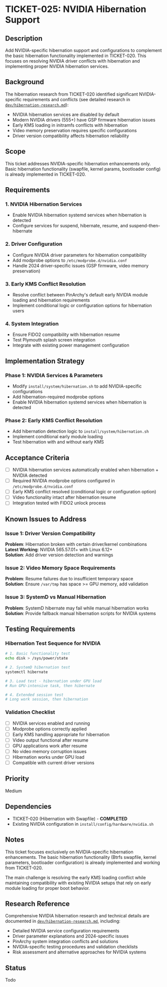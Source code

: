 # TICKET-025: NVIDIA Hibernation Support

## Description
Add NVIDIA-specific hibernation support and configurations to complement the basic hibernation functionality implemented in TICKET-020. This focuses on resolving NVIDIA driver conflicts with hibernation and implementing proper NVIDIA hibernation services.

## Background
The hibernation research from TICKET-020 identified significant NVIDIA-specific requirements and conflicts (see detailed research in [`dev/hibernation-research.md`](../hibernation-research.md)):
- NVIDIA hibernation services are disabled by default
- Modern NVIDIA drivers (555+) have GSP firmware hibernation issues
- Early KMS loading in initramfs conflicts with hibernation
- Video memory preservation requires specific configurations
- Driver version compatibility affects hibernation reliability

## Scope
This ticket addresses NVIDIA-specific hibernation enhancements only. Basic hibernation functionality (swapfile, kernel params, bootloader config) is already implemented in TICKET-020.

## Requirements

### 1. NVIDIA Hibernation Services
- Enable NVIDIA hibernation systemd services when hibernation is detected
- Configure services for suspend, hibernate, resume, and suspend-then-hibernate

### 2. Driver Configuration  
- Configure NVIDIA driver parameters for hibernation compatibility
- Add modprobe options to `/etc/modprobe.d/nvidia.conf`
- Handle 2024 driver-specific issues (GSP firmware, video memory preservation)

### 3. Early KMS Conflict Resolution
- Resolve conflict between PinArchy's default early NVIDIA module loading and hibernation requirements
- Implement conditional logic or configuration options for hibernation users

### 4. System Integration
- Ensure FIDO2 compatibility with hibernation resume
- Test Plymouth splash screen integration  
- Integrate with existing power management configuration

## Implementation Strategy

### Phase 1: NVIDIA Services & Parameters
- Modify `install/system/hibernation.sh` to add NVIDIA-specific configurations
- Add hibernation-required modprobe options
- Enable NVIDIA hibernation systemd services when hibernation is detected

### Phase 2: Early KMS Conflict Resolution
- Add hibernation detection logic to `install/system/hibernation.sh`
- Implement conditional early module loading
- Test hibernation with and without early KMS

## Acceptance Criteria
- [ ] NVIDIA hibernation services automatically enabled when hibernation + NVIDIA detected
- [ ] Required NVIDIA modprobe options configured in `/etc/modprobe.d/nvidia.conf`
- [ ] Early KMS conflict resolved (conditional logic or configuration option)
- [ ] Video functionality intact after hibernation resume
- [ ] Integration tested with FIDO2 unlock process

## Known Issues to Address

### Issue 1: Driver Version Compatibility
**Problem**: Hibernation broken with certain driver/kernel combinations  
**Latest Working**: NVIDIA 565.57.01+ with Linux 6.12+  
**Solution**: Add driver version detection and warnings

### Issue 2: Video Memory Space Requirements
**Problem**: Resume failures due to insufficient temporary space  
**Solution**: Ensure `/var/tmp` has space >= GPU memory, add validation

### Issue 3: SystemD vs Manual Hibernation
**Problem**: SystemD hibernate may fail while manual hibernation works  
**Solution**: Provide fallback manual hibernation scripts for NVIDIA systems

## Testing Requirements

### Hibernation Test Sequence for NVIDIA
```bash
# 1. Basic functionality test
echo disk > /sys/power/state

# 2. SystemD hibernation test  
systemctl hibernate

# 3. Load test - hibernation under GPU load
# Run GPU-intensive task, then hibernate

# 4. Extended session test
# Long work session, then hibernation
```

### Validation Checklist
- [ ] NVIDIA services enabled and running
- [ ] Modprobe options correctly applied
- [ ] Early KMS handling appropriate for hibernation
- [ ] Video output functional after resume
- [ ] GPU applications work after resume
- [ ] No video memory corruption issues
- [ ] Hibernation works under GPU load
- [ ] Compatible with current driver versions

## Priority
Medium

## Dependencies
- TICKET-020 (Hibernation with Swapfile) - **COMPLETED**
- Existing NVIDIA configuration in `install/config/hardware/nvidia.sh`

## Notes
This ticket focuses exclusively on NVIDIA-specific hibernation enhancements. The basic hibernation functionality (Btrfs swapfile, kernel parameters, bootloader configuration) is already implemented and working from TICKET-020.

The main challenge is resolving the early KMS loading conflict while maintaining compatibility with existing NVIDIA setups that rely on early module loading for proper boot behavior.

## Research Reference
Comprehensive NVIDIA hibernation research and technical details are documented in [`dev/hibernation-research.md`](../hibernation-research.md), including:
- Detailed NVIDIA service configuration requirements
- Driver parameter explanations and 2024-specific issues
- PinArchy system integration conflicts and solutions
- NVIDIA-specific testing procedures and validation checklists
- Risk assessment and alternative approaches for NVIDIA systems

## Status
Todo